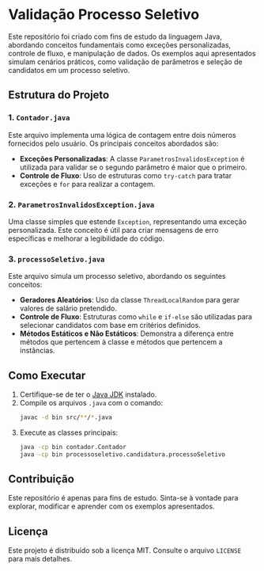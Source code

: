 # Validação Processo Seletivo

Este repositório foi criado com fins de estudo da linguagem Java, abordando conceitos fundamentais como exceções personalizadas, controle de fluxo, e manipulação de dados. Os exemplos aqui apresentados simulam cenários práticos, como validação de parâmetros e seleção de candidatos em um processo seletivo.

## Estrutura do Projeto

### 1. `Contador.java`

Este arquivo implementa uma lógica de contagem entre dois números fornecidos pelo usuário. Os principais conceitos abordados são:

- **Exceções Personalizadas**: A classe `ParametrosInvalidosException` é utilizada para validar se o segundo parâmetro é maior que o primeiro.
- **Controle de Fluxo**: Uso de estruturas como `try-catch` para tratar exceções e `for` para realizar a contagem.

### 2. `ParametrosInvalidosException.java`

Uma classe simples que estende `Exception`, representando uma exceção personalizada. Este conceito é útil para criar mensagens de erro específicas e melhorar a legibilidade do código.

### 3. `processoSeletivo.java`

Este arquivo simula um processo seletivo, abordando os seguintes conceitos:

- **Geradores Aleatórios**: Uso da classe `ThreadLocalRandom` para gerar valores de salário pretendido.
- **Controle de Fluxo**: Estruturas como `while` e `if-else` são utilizadas para selecionar candidatos com base em critérios definidos.
- **Métodos Estáticos e Não Estáticos**: Demonstra a diferença entre métodos que pertencem à classe e métodos que pertencem a instâncias.

## Como Executar

1. Certifique-se de ter o [Java JDK](https://www.oracle.com/java/technologies/javase-downloads.html) instalado.
2. Compile os arquivos `.java` com o comando:
   ```bash
   javac -d bin src/**/*.java
   ```
3. Execute as classes principais:
   ```bash
   java -cp bin contador.Contador
   java -cp bin processoseletivo.candidatura.processoSeletivo
   ```

## Contribuição

Este repositório é apenas para fins de estudo. Sinta-se à vontade para explorar, modificar e aprender com os exemplos apresentados.

## Licença

Este projeto é distribuído sob a licença MIT. Consulte o arquivo `LICENSE` para mais detalhes.
